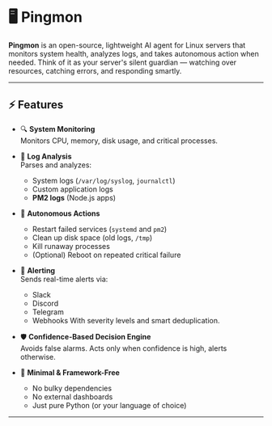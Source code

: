 # 🖥️ Pingmon

**Pingmon** is an open-source, lightweight AI agent for Linux servers that monitors system health, analyzes logs, and takes autonomous action when needed. Think of it as your server's silent guardian — watching over resources, catching errors, and responding smartly.

---

## ⚡ Features

- 🔍 **System Monitoring**  
  Monitors CPU, memory, disk usage, and critical processes.

- 📄 **Log Analysis**  
  Parses and analyzes:
  - System logs (`/var/log/syslog`, `journalctl`)
  - Custom application logs
  - **PM2 logs** (Node.js apps)

- 🧠 **Autonomous Actions**  
  - Restart failed services (`systemd` and `pm2`)
  - Clean up disk space (old logs, `/tmp`)
  - Kill runaway processes
  - (Optional) Reboot on repeated critical failure

- 📢 **Alerting**  
  Sends real-time alerts via:
  - Slack
  - Discord
  - Telegram
  - Webhooks
  With severity levels and smart deduplication.

- 🛡️ **Confidence-Based Decision Engine**  
  Avoids false alarms. Acts only when confidence is high, alerts otherwise.

- 🐧 **Minimal & Framework-Free**  
  - No bulky dependencies
  - No external dashboards
  - Just pure Python (or your language of choice)

---

